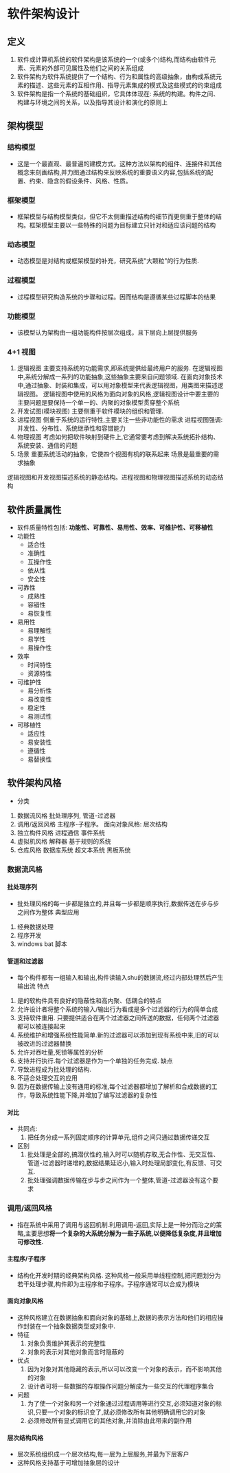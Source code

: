 # 软件架构设计
## 定义
1. 软件或计算机系统的软件架构是该系统的一个(或多个)结构,而结构由软件元素、元素的外部可见属性及他们之间的关系组成
2. 软件架构为软件系统提供了一个结构、行为和属性的高级抽象，由构成系统元素的描述、这些元素的互相作用、指导元素集成的模式及这些模式的约束组成
3. 软件架构是指一个系统的基础组织，它具体体现在: 系统的构建。构件之间、构建与环境之间的关系，以及指导其设计和演化的原则上

## 架构模型
### 结构模型
- 这是一个最直观、最普遍的建模方式。这种方法以架构的组件、连接件和其他概念来刻画结构,并力图通过结构来反映系统的重要语义内容,包括系统的配置、约束、隐含的假设条件、风格、性质。

### 框架模型
- 框架模型与结构模型类似，但它不太侧重描述结构的细节而更侧重于整体的结构。框架模型主要以一些特殊的问题为目标建立只针对和适应该问题的结构

### 动态模型
- 动态模型是对结构或框架模型的补充，研究系统"大颗粒"的行为性质.

### 过程模型
- 过程模型研究构造系统的步骤和过程。因而结构是遵循某些过程脚本的结果

### 功能模型
- 该模型认为架构由一组功能构件按层次组成，且下层向上层提供服务


### 4+1 视图
1. 逻辑视图
    主要支持系统的功能需求,即系统提供给最终用户的服务.
    在逻辑视图中,系统分解成一系列的功能抽象,这些抽象主要来自问题领域.
    在面向对象技术中,通过抽象、封装和集成，可以用对象模型来代表逻辑视图，用类图来描述逻辑视图。
    逻辑视图中使用的风格为面向对象的风格,逻辑视图设计中要主要的主要问题是要保持一个单一的、内聚的对象模型贯穿整个系统
2. 开发试图(模块视图)
    主要侧重于软件模块的组织和管理.
3. 进程视图
    侧重于系统的运行特性,主要关注一些非功能性的需求
    进程视图强调: 并发性、分布性、系统继承性和容错能力
4. 物理视图
    考虑如何把软件映射到硬件上,它通常要考虑到解决系统拓扑结构、系统安装、通信的问题
5. 场景
    重要系统活动的抽象，它使四个视图有机的联系起来
    场景是最重要的需求抽象
    
逻辑视图和开发视图描述系统的静态结构。进程视图和物理视图描述系统的动态结构

## 软件质量属性
- 软件质量特性包括: **功能性、可靠性、易用性、效率、可维护性、可移植性**
- 功能性
    - 适合性
    - 准确性
    - 互操作性
    - 依从性
    - 安全性
- 可靠性
    - 成熟性
    - 容错性
    - 易恢复性
- 易用性
    - 易理解性
    - 易学性
    - 易操作性
- 效率
    - 时间特性
    - 资源特性
- 可维护性
    - 易分析性
    - 易改变性
    - 稳定性
    - 易测试性
- 可移植性
    - 适应性
    - 易安装性
    - 遵循性
    - 易替换性
    
    
## 软件架构风格
- 分类
1. 数据流风格
    批处理序列, 管道-过滤器
2. 调用/返回风格
    主程序-子程序。
    面向对象风格: 层次结构
3. 独立构件风格
    进程通信
    事件系统
4. 虚拟机风格
    解释器
    基于规则的系统
5. 仓库风格
    数据库系统
    超文本系统
    黑板系统
    
### 数据流风格
#### 批处理序列
- 批处理风格的每一步都是独立的,并且每一步都是顺序执行,数据传送在步与步之间作为整体
典型应用
1. 经典数据处理
2. 程序开发
3. windows bat 脚本

#### 管道和过滤器
- 每个构件都有一组输入和输出,构件读输入shu的数据流,经过内部处理然后产生输出流
特点
1. 是的软构件具有良好的隐蔽性和高内聚、低耦合的特点
2. 允许设计者将整个系统的输入/输出行为看成是多个过滤器的行为的简单合成
3. 支持软件重用. 只要提供适合在两个过滤器之间传送的数据，任何两个过滤器都可以被连接起来
4. 系统维护和增强系统性能简单.新的过滤器可以添加到现有系统中来,旧的可以被改进的过滤器替换
5. 允许对吞吐量,死锁等属性的分析
6. 支持并行执行.每个过滤器是作为一个单独的任务完成.
缺点
1. 导致进程成为批处理的结构.
2. 不适合处理交互的应用
3. 因为在数据传输上没有通用的标准,每个过滤器都增加了解析和合成数据的工作，导致系统性能下降,并增加了编写过滤器的复杂性


#### 对比
- 共同点:
    1. 把任务分成一系列固定顺序的计算单元,组件之间只通过数据传递交互
- 区别
    1. 批处理是全部的,搞潜伏性的,输入时可以随机存取,无合作性、无交互性、
        管道-过滤器时递增的,数据结果延迟小,输入时处理局部变化,有反馈、可交互.
    2. 批处理强调数据传输在步与步之间作为一个整体,管道-过滤器没有这个要求
    

### 调用/返回风格
- 指在系统中采用了调用与返回机制.利用调用-返回,实际上是一种分而治之的策略,主要思想**将一个复杂的大系统分解为一些子系统,以便降低复杂度,并且增加可修改性.**
  
#### 主程序/子程序
- 结构化开发时期的经典架构风格. 这种风格一般采用单线程控制,把问题划分为若干处理步骤,构件即为主程序和子程序。子程序通常可以合成为模块

#### 面向对象风格
- 这种风格建立在数据抽象和面向对象的基础上,数据的表示方法和他们的相应操作封装在一个抽象数据类型或对象中.
- 特征
    1. 对象负责维护其表示的完整性
    2. 对象的表示对其他对象而言时隐蔽的
- 优点
    1. 因为对象对其他隐藏的表示,所以可以改变一个对象的表示，而不影响其他的对象
    2. 设计者可将一些数据的存取操作问题分解成为一些交互的代理程序集合
- 问题
    1. 为了使一个对象和另一个对象通过过程调用等进行交互,必须知道对象的标识,只要一个对象的标识变了,就必须修改所有其他明确调用它的对象
    2. 必须修改所有显式调用它的其他对象,并消除由此带来的副作用
    
#### 层次结构风格
- 层次系统组织成一个层次结构,每一层为上层服务,并最为下层客户
- 这种风格支持基于可增加抽象层的设计